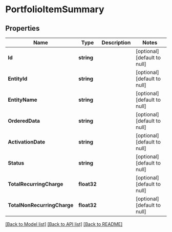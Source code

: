 # PortfolioItemSummary

## Properties
Name | Type | Description | Notes
------------ | ------------- | ------------- | -------------
**Id** | **string** |  | [optional] [default to null]
**EntityId** | **string** |  | [optional] [default to null]
**EntityName** | **string** |  | [optional] [default to null]
**OrderedData** | **string** |  | [optional] [default to null]
**ActivationDate** | **string** |  | [optional] [default to null]
**Status** | **string** |  | [optional] [default to null]
**TotalRecurringCharge** | **float32** |  | [optional] [default to null]
**TotalNonRecurringCharge** | **float32** |  | [optional] [default to null]

[[Back to Model list]](../README.md#documentation-for-models) [[Back to API list]](../README.md#documentation-for-api-endpoints) [[Back to README]](../README.md)


